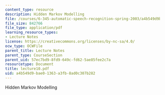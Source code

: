 ```yaml
---
content_type: resource
description: Hidden Markov Modelling
file: /courses/6-345-automatic-speech-recognition-spring-2003/a4b549d9bae01363a3fb8ad0c307b282_lecture10.pdf
file_size: 842766
file_type: application/pdf
learning_resource_types:
- Lecture Notes
license: https://creativecommons.org/licenses/by-nc-sa/4.0/
ocw_type: OCWFile
parent_title: Lecture Notes
parent_type: CourseSection
parent_uid: 57ec7bd9-8fd9-649c-fd62-5ae85fee2c7a
resourcetype: Document
title: lecture10.pdf
uid: a4b549d9-bae0-1363-a3fb-8ad0c307b282
---
```

Hidden Markov Modelling